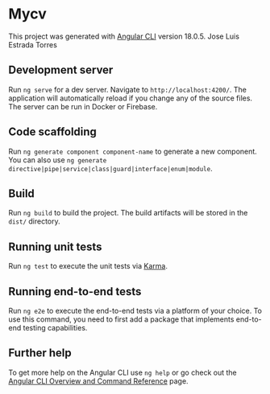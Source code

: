 # Mycv

This project was generated with [Angular CLI](https://github.com/angular/angular-cli) version 18.0.5. Jose Luis Estrada Torres 

## Development server

Run `ng serve` for a dev server. Navigate to `http://localhost:4200/`. The application will automatically reload if you change any of the source files. The server can be run in Docker or Firebase.

## Code scaffolding

Run `ng generate component component-name` to generate a new component. You can also use `ng generate directive|pipe|service|class|guard|interface|enum|module`.

## Build

Run `ng build` to build the project. The build artifacts will be stored in the `dist/` directory.

## Running unit tests

Run `ng test` to execute the unit tests via [Karma](https://karma-runner.github.io).

## Running end-to-end tests

Run `ng e2e` to execute the end-to-end tests via a platform of your choice. To use this command, you need to first add a package that implements end-to-end testing capabilities.

## Further help

To get more help on the Angular CLI use `ng help` or go check out the [Angular CLI Overview and Command Reference](https://angular.dev/tools/cli) page.
